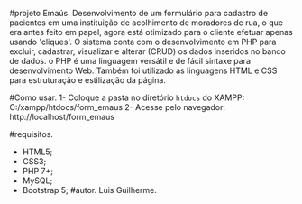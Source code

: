 #projeto Emaús.
Desenvolvimento de um formulário para cadastro de pacientes em uma instituição de acolhimento de moradores de rua, o que era antes feito em papel, agora está otimizado para o cliente efetuar apenas usando 'cliques'.
O sistema conta com o desenvolvimento em PHP para excluir, cadastrar, visualizar e alterar (CRUD) os dados inseridos no banco de dados. o PHP é uma linguagem versátil e de fácil sintaxe para desenvolvimento Web.
Também foi utilizado as linguagens HTML e CSS para estruturação e estilização da página.

#Como usar.
1- Coloque a pasta no diretório `htdocs` do XAMPP: C:/xampp/htdocs/form_emaus
2- Acesse pelo navegador: http://localhost/form_emaus

#requisitos.
- HTML5;
- CSS3;
- PHP 7+;
- MySQL;
- Bootstrap 5; 
#autor.
Luis Guilherme.
